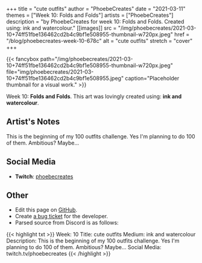 +++
title =       "cute outfits"
author =      "PhoebeCreates"
date =        "2021-03-11"
themes =      ["Week 10: Folds and Folds"]
artists =     ["PhoebeCreates"]
description = "by PhoebeCreates for week 10: Folds and Folds. Created using: ink and watercolour."
[[images]]
      src = "/img/phoebecreates/2021-03-10+74ff51fbe136462cd2b4c9bf1e508955-thumbnail-w720px.jpeg"
      href = "/blog/phoebecreates-week-10-678c"
      alt = "cute outfits"
      stretch = "cover"
+++


{{< fancybox path="/img/phoebecreates/2021-03-10+74ff51fbe136462cd2b4c9bf1e508955-thumbnail-w720px.jpeg" file="img/phoebecreates/2021-03-10+74ff51fbe136462cd2b4c9bf1e508955.jpeg" caption="Placeholder thumbnail for a visual work." >}}


Week 10: **Folds and Folds**. This art was lovingly created using: **ink and watercolour**.

## Artist's Notes

This is the beginning of my 100 outfits challenge. Yes I'm planning to do 100 of them. Ambitious? Maybe...

## Social Media

- **Twitch**: <a href='https://twitch.tv/phoebecreates' target='_blank'>phoebecreates</a>

## Other

- Edit this page on [GitHub](https://github.com/teaminkling/web-refresh/edit/main/content/blog/phoebecreates-week-10-678c.md).
- Create [a bug ticket](https://github.com/teaminkling/web-refresh/issues/new?assignees=&labels=bug&template=problem-report.md&title=) for the developer.
- Parsed source from Discord is as follows:

{{< highlight txt >}}
Week: 10 
Title: cute outfits 
Medium: ink and watercolour 
Description: This is the beginning of my 100 outfits challenge. Yes I'm planning to do 100 of them. Ambitious? Maybe... 
Social Media: twitch.tv/phoebecreates
{{< /highlight >}}